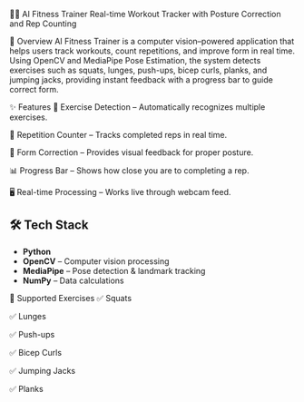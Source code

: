 🏋️‍♂️ AI Fitness Trainer
Real-time Workout Tracker with Posture Correction and Rep Counting

📌 Overview
AI Fitness Trainer is a computer vision–powered application that helps users track workouts, count repetitions, and improve form in real time.
Using OpenCV and MediaPipe Pose Estimation, the system detects exercises such as squats, lunges, push-ups, bicep curls, planks, and jumping jacks, providing instant feedback with a progress bar to guide correct form.

✨ Features
🎯 Exercise Detection – Automatically recognizes multiple exercises.

🔢 Repetition Counter – Tracks completed reps in real time.

📏 Form Correction – Provides visual feedback for proper posture.

📊 Progress Bar – Shows how close you are to completing a rep.

🖥 Real-time Processing – Works live through webcam feed.


## 🛠️ Tech Stack
- **Python**
- **OpenCV** – Computer vision processing
- **MediaPipe** – Pose detection & landmark tracking
- **NumPy** – Data calculations

📌 Supported Exercises
✅ Squats

✅ Lunges

✅ Push-ups

✅ Bicep Curls

✅ Jumping Jacks

✅ Planks

